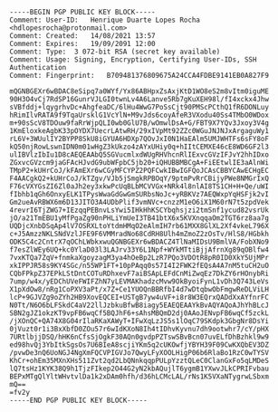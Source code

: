 	-----BEGIN PGP PUBLIC KEY BLOCK-----
	Comment: User-ID:	Henrique Duarte Lopes Rocha <hdlopesrocha@protonmail.com>
	Comment: Created:	14/08/2021 13:57
	Comment: Expires:	19/09/2091 12:00
	Comment: Type:	3 072-bit RSA (secret key available)
	Comment: Usage:	Signing, Encryption, Certifying User-IDs, SSH Authentication
	Comment: Fingerprint:	B709481376809675A24CCA4FDBE9141EB0A827F9

	mQGNBGEXr6wBDAC8eSipq7a0WYf/Yx86ABHpxZsAxjKtD1WO8eS2m8vItm0iguME
	90H3O4vCj7RdSP16GunrVJLGI0twnLv4A6Lanve5Rb7gKuXEH98l/fI4xckx4Jhw
	sVBfddj+lqygrhvDc+AhgfeaDC/6lHu4WwG7PoSsCjt90PMScPCthQ1fR6DONLuy
	hRimIlvRATA9f9TqaUrsklG1VcYlN+M9vJds6coyAfeR3VXodu40Ss4TMbO0WDox
	m+90sScV8TDOuw9faRrWjpQLI0wb0GlU7B/wOmwlDsA+G/FBT9X7YQv3Jxoy3V4g
	1KmEloxkeAgbK33pOYDX7UecrLAtwRH/29xIVpMt92ZZc0WGuJNJNJxArgaguWy1
	rL6V+3WUulIY2BYPP8SkU8iGYUA6HDXp7QOvJxI0N1HaEAlm5UMJWHTFs6sFY8oF
	kQ50njRowLswnIDN0m01wHgZ3kUkzo4zAYxUHiy0q+hIItCEMXE46cE8WD6GF2l3
	ulIBVlzIbIu1D8cAEQEAAbQ5SGVucmlxdWUgRHVhcnRlIExvcGVzIFJvY2hhIDxo
	ZGxvcGVzcm9jaGFAcHJvdG9ubWFpbC5jb20+iQHUBBMBCgA+FiEEtwlIE3aAlnWi
	TMpP2+kUHrCoJ/kFAmEXr6wCGyMFCYPZ2PQFCwkIBwIGFQoJCAsCBBYCAwECHgEC
	F4AACgkQ2+kUHrCoJ/kTZgv/VJb5jSmgkRPBOqY/9ptmPvRrCBijyPWe8NMGrIxQ
	F76cVXYGsZI6Zl0aJh2ey3xkwPcUqBLbMCVVGx+NRk4l8nlAI8TS1CH+H+Qe/uWI
	fIbhb1qGh6OnxyELK1TPysWwaGdGwGmSURbsNoJc+yRBKVz7AEQWxpYqHSFjk2vI
	Gm2ueAvRBWX6m6D13JITO3A4UDbPlif3vmNVc+cnzzM1eO6iX1M60rN7t5zpdVek
	4revrI6TjZWG7+IEzqqPEBnvLsYwi5IHkHhKSCYbqhsjzi2tmSnf1ycud82vsrUk
	jO/a21TmEBU1yMfPgaZg90nPHLiYmUeI3TB41btX6x5KVXnqqaOm2TGT6rz8aa7g
	UQDjcXnbDSqAp4lV7OSRXLtoYtdmHMqO2eAlmIH7rb61MXX8GlXL2Xf4vkeL796X
	c+J5AmzzNKLSNdVzlJFE9F6VMMradNo68CdRH8Ulh4mZmoZ2zOsTv/HlS8/HGbkh
	ODK5C4c2CntrX7qOChLWbkxwuQGNBGEXr6wBDACZ4TlNaMIDsU9BmlVA/FobXNo9
	f7esZlWEy6UQ+kc0YlaD03l3LAJrv33Y6L1Npf+WYkMTtiBjjAfrnXg89qOBlfw4
	7vxKTQa7ZqV+fnmkaXgoyzagM3ya4hOeBp2LzR7PQo3VDOtR8pR0ID0XkY5UjMPr
	xkIPPJR58s9KY4SGc/n55WP1FT+10pPAqq0s57I4I2FWK2fEQsA4A7nM5tuCH2uO
	CQbFPkpZ37EPkLStDntCOTuRDhxevF7aiBSApLEFdCnMiZwqEz7DkZY6rHOnybRi
	7ump/w4x/yEDChUVeFWIFZhN7yLEVMAKhadzcMvw9OkByoiFynL1vDh3Q743LeVs
	X1pXdOw8/nRg1CoPXV3aPt/x7Z+Ce1YUOQnBBRfbI4d7wDtqbwObFmgwReDLViLH
	lcP+9GJVZg9oZYh2HB9XovEQCEI+USTgB7yw4uVF+i8r8W3EQrxQADdXxAYfnrFC
	N0Tt/N6O6bLFSkdC4aV22llJzbkuBfwB8iagy5EAEQEAAYkBvAQYAQoAJhYhBLcJ
	SBN2gJZ1okzKT9vpFB6wqCf5BQJhF6+sAhsMBQmD2dj0AAoJENvpFB6wqCf5zckL
	/jXOnQC+QA74X8G04rIlaRKaXAWyT+IFwXqLzJS5s1lOqC79SKdpk3GbgNr8DsYi
	0jVuzt0r1i3BxXbfD0ZOu57r6wIdKXoN8Ih4tIDhvKyvnu7dh9ootwhr7/cY/pHX
	7URtlbjjDSQ/hHK6nCfsSjOgkF30AQn0gvdpPZTswSBvBcn07uvELfDhBzhkl9w9
	ed98hvQj3YbItkSgsOs7U6BIeA8scjiYKm5q2cUKOwfjYBYH39F09CwKXQbEV3DZ
	/pvwDe3nQ6UoNGJ4NgXmFQCVPIGVJo7QwyLFyXOOLHigP06b6RlaBo1RzC0wTYSV
	KhCr+ohEm35MXnXHs511Zvt2qd2LbQNnkqqpPULpYzztQLeC0ClanGxFo5qLMDeS
	lQ7tsHz1KYK38Q9h1TjzFIkep2O44G2yN2kbAQujlT6ygmB1YXwvJLkCPRIFvbau
	BEPxMTgQlYltWHvtvlDa1k2xDAm0hfh/d36hLCMcLAL/rNs1K5VXaNTygrwLSbxm
	mQ==
	=fv2y
	-----END PGP PUBLIC KEY BLOCK-----

